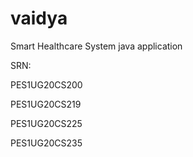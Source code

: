 # vaidya
Smart Healthcare System java application
<p>
SRN: </p>
<p> PES1UG20CS200 </p>
<p> PES1UG20CS219 </p>
<p> PES1UG20CS225 </p>
<p> PES1UG20CS235 </p>
